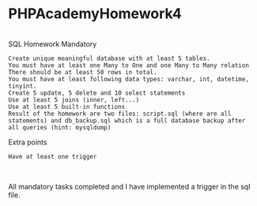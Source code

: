 # PHPAcademyHomework4
<br>
SQL Homework
Mandatory

    Create unique meaningful database with at least 5 tables.
    You must have at least one Many to One and one Many to Many relation
    There should be at least 50 rows in total.
    You must have at least following data types: varchar, int, datetime, tinyint.
    Create 5 update, 5 delete and 10 select statements
    Use at least 5 joins (inner, left...)
    Use at least 5 built-in functions
    Result of the homework are two files: script.sql (where are all statements) and db_backup.sql which is a full database backup after all queries (hint: mysqldump)

Extra points

    Have at least one trigger
<br>
<p>All mandatory tasks completed and I have implemented a trigger in the sql file.</p>
